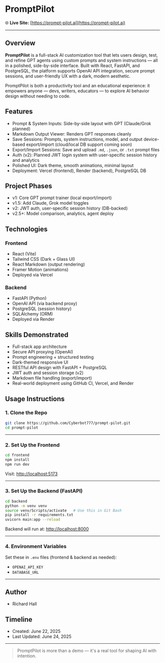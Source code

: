 # PromptPilot

🌐 **Live Site:** [https://prompt-pilot.ai](https://prompt-pilot.ai)

---

## Overview

**PromptPilot** is a full-stack AI customization tool that lets users design, test, and refine GPT agents using custom prompts and system instructions — all in a polished, side-by-side interface. Built with React, FastAPI, and PostgreSQL, the platform supports OpenAI API integration, secure prompt sessions, and user-friendly UX with a dark, modern aesthetic.

PromptPilot is both a productivity tool and an educational experience: it empowers anyone — devs, writers, educators — to explore AI behavior design without needing to code.

## Features

- Prompt & System Inputs: Side-by-side layout with GPT (Claude/Grok planned)
- Markdown Output Viewer: Renders GPT responses cleanly
- Save Sessions: Prompts, system instructions, model, and output device-based export/import (cloud/local DB support coming soon)
- Export/Import Sessions: Save and upload `.md`, `.json`, or `.txt` prompt files
- Auth (v2): Planned JWT login system with user-specific session history and analytics
- Polished UI: Dark theme, smooth animations, minimal layout
- Deployment: Vercel (frontend), Render (backend), PostgreSQL DB

## Project Phases

- v1: Core GPT prompt trainer (local export/import)
- v1.5: Add Claude, Grok model toggles
- v2: JWT auth, user-specific session history (DB-backed)
- v2.5+: Model comparison, analytics, agent deploy

## Technologies

### Frontend
- React (Vite)
- Tailwind CSS (Dark + Glass UI)
- React Markdown (output rendering)
- Framer Motion (animations)
- Deployed via Vercel

### Backend
- FastAPI (Python)
- OpenAI API (via backend proxy)
- PostgreSQL (session history)
- SQLAlchemy (ORM)
- Deployed via Render

## Skills Demonstrated
- Full-stack app architecture
- Secure API proxying (OpenAI)
- Prompt engineering + structured testing
- Dark-themed responsive UI
- RESTful API design with FastAPI + PostgreSQL
- JWT auth and session storage (v2)
- Markdown file handling (export/import)
- Real-world deployment using GitHub CI, Vercel, and Render

## Usage Instructions

### 1. Clone the Repo

```bash
git clone https://github.com/Cyberbot777/prompt-pilot.git
cd prompt-pilot
```

---

### 2. Set Up the Frontend

```bash
cd frontend
npm install
npm run dev
```

Visit: [http://localhost:5173](http://localhost:5173)

---

### 3. Set Up the Backend (FastAPI)

```bash
cd backend
python -m venv venv
source venv/Scripts/activate   # Use this in Git Bash
pip install -r requirements.txt
uvicorn main:app --reload
```

Backend will run at: [http://localhost:8000](http://localhost:8000)

---

### 4. Environment Variables

Set these in `.env` files (frontend & backend as needed):

- `OPENAI_API_KEY`
- `DATABASE_URL`

---

## Author

- Richard Hall

## Timeline

- Created: June 22, 2025  
- Last Updated: June 24, 2025

---

> PromptPilot is more than a demo — it's a real tool for shaping AI with intention.